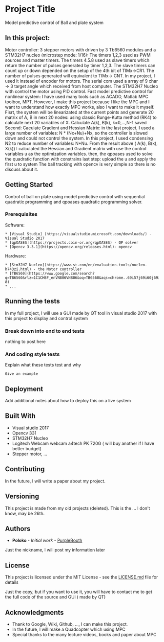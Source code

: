 # Project Title

Model predictive control of Ball and plate system

## In this project:

Motor controller:
	3 stepper motors with driven by 3 Tb6560 modules and a STM32H7 nucleo (microstep mode: 1/16):
	The timers 1,2,3 used as PWM sources and master timers.
	The timers 4.5.8 used as slave timers which return the number of pulses generated by timer 1,2,3. 
	The slave timers can count up or down depended on the setup of the 4th bit of TIMx->CR1. 
	The number of pulses generated will equivalent to TIMx-> CNT.
	In my project, I used it instead of encoder for motors.
	The serial com used a array of 9 char -> 3 target angle which received from host computer.
	The STM32H7 Nucleo with control the motor using PID control.
Fast model predictive control for nonlinear system:
	I have used many tools such as ACADO, Matlab MPC toolbox, MPT. However, I make this project because I like the MPC and I want to understand how exactly MPC works, also I want to make it myself.
	Fisrt, the system will be linearizated at the current points and generate 20 matrix of A, B in next 20 nodes:
		using classic Runge-Kutta method (RK4) to calculate next 20 variables of X.
		Calculate A(k), B(k), k=0,...,N-1
		saved
	Second: Caculate Gradient and Hessian Matrix: in the last project, I used a large number of variables: N * (Nx+Nu)+Nx, so the controller is slowed down and could not control the system. In this project, I used condensing N2 to reduce number of variables: N*Nu.
		From the result above ( A(k), B(k), X(k)) I calculated the Hessian and Gradient matrix with use the control variables u as the optimization variables.
		then, the qpoases used to solve the quadratic function with constrains
		last step: upload the u and apply the first u to system
The ball tracking with opencv is very simple so there is no discuss about it.

## Getting Started

Control of ball on plate using model predictive control with sequential quadratic programming and qpoases quadratic programming solver. 

### Prerequisites
Software:
```
* [Visual Studio] (https://visualstudio.microsoft.com/downloads/) - Visual Studio 2017
* [qpOASES](https://projects.coin-or.org/qpOASES) - QP solver
* [Opencv 3.3.1](https://opencv.org/releases.html)- opencv
```
Hardware:
```
* [Stm32H7 Nucleo](https://www.st.com/en/evaluation-tools/nucleo-h743zi.html) - the Motor controller
* [TB6560](https://www.google.com/search?q=TB6560&rlz=1C1CHBF_enVN806VN806&oq=TB6560&aqs=chrome..69i57j69i60j69i59l3.2159j0j4&sourceid=chrome&ie=UTF-8)
* ...
```

## Running the tests

In my full project, I will use a GUI made by QT tool in visual studio 2017 with this project to display and control system

### Break down into end to end tests

nothing to post here

### And coding style tests

Explain what these tests test and why

```
Give an example
```

## Deployment

Add additional notes about how to deploy this on a live system

## Built With

* Visual studio 2017
* Opencv 331
* STM32H7 Nucleo
* Logitech Webcam webcam a4tech PK 720G ( will buy another if I have better budget)
* Stepper motor, ...

## Contributing
In the future, I will write a paper about my project.

## Versioning

This project is made from my old projects (deleted). This is the ... I don't know, may be 26th.

## Authors

* **Poloko** - *Initial work* - [PurpleBooth](https://github.com/poloko159)

Just the nickname, I will post my information later

## License

This project is licensed under the MIT License - see the [LICENSE.md](LICENSE.md) file for details

Just the copy, but if you want to use it, you will have to contact me to get the full code of the source and GUi ( made by QT)

## Acknowledgments

* Thank to Google, Wiki, Github, ..., I can make this project.
* In the future, I will make a Quadcopter which using MPC
* Special thanks to the many lecture videos, books and paper about MPC
